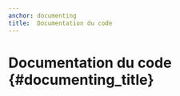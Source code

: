 ```yaml
---
anchor: documenting
title:  Documentation du code
---
```


# Documentation du code {#documenting_title}
